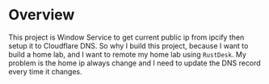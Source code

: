 # Overview

This project is Window Service to get current public ip from ipcify then setup it to Cloudflare DNS.
So why I build this project, because I want to build a home lab, and I want to remote my home lab using `RustDesk`.
My problem is the home ip always change and I need to update the DNS record every time it changes.
